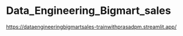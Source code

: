 # Data_Engineering_Bigmart_sales

https://dataengineeringbigmartsales-trainwithprasadpm.streamlit.app/

